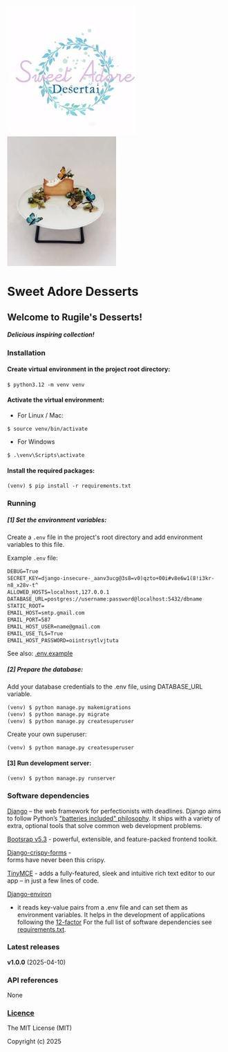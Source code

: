 ![Sweet adore desserts logo](docs/static/desserts_logo_for_readme.jpg) ![Sweet adore desserts logo2](docs/static/main_logo_for_readme.jpg)

# Sweet Adore Desserts


## Welcome to Rugile's Desserts!

##### Delicious inspiring collection!


### Installation


#### Create virtual environment in the project root directory:
```
$ python3.12 -m venv venv
```

#### Activate the virtual environment:
- For Linux / Mac:

```
$ source venv/bin/activate
```

- For Windows 

```
$ .\venv\Scripts\activate
```

#### Install the required packages:

```
(venv) $ pip install -r requirements.txt
```

### Running

##### [1] Set the environment variables:

Create a `.env` file in the project's root directory and add
environment variables to this file.

Example `.env` file:

```
DEBUG=True
SECRET_KEY=django-insecure-_aanv3ucg@3s8=v0)qzto+00i#v8e6w1(8!i3kr-n8_x28v-t^
ALLOWED_HOSTS=localhost,127.0.0.1
DATABASE_URL=postgres://username:password@localhost:5432/dbname
STATIC_ROOT=
EMAIL_HOST=smtp.gmail.com
EMAIL_PORT=587
EMAIL_HOST_USER=name@gmail.com
EMAIL_USE_TLS=True
EMAIL_HOST_PASSWORD=oiintrsytlvjtuta
```
See also: [.env.example](.env.example)

##### [2] Prepare the database:
Add your database credentials to the .env file, using DATABASE_URL variable.

```
(venv) $ python manage.py makemigrations
(venv) $ python manage.py migrate
(venv) $ python manage.py createsuperuser
```

Create your own superuser:

```
(venv) $ python manage.py createsuperuser
```


#### [3] Run development server:

```
(venv) $ python manage.py runserver
```

### Software dependencies

[Django](https://docs.djangoproject.com/en/5.1/) – 
the web framework for perfectionists 
with deadlines. Django aims to follow Python’s 
["batteries included" philosophy](https://docs.python.org/3/tutorial/stdlib.html#tut-batteries-included). 
It ships with a variety of extra, optional tools that solve 
common web development problems.

[Bootsrap v5.3](https://getbootstrap.com/) - 
powerful, extensible, and feature-packed frontend toolkit.

[Django-crispy-forms](https://django-crispy-forms.readthedocs.io/en/latest/) -  
forms have never been this crispy.

[TinyMCE](https://www.tiny.cloud/) - adds a fully-featured, sleek and intuitive 
rich text editor to our app – in just a few lines of code.

[Django-environ](https://pypi.org/project/django-environ/) 
- it reads key-value pairs from 
a .env file and can set them as environment variables.
It helps in the development of applications following the 
[12-factor](https://12factor.net/)
For the full list of software dependencies see 
[requirements.txt](requirements.txt).

### Latest releases

**v1.0.0** (2025-04-10)


### API references

None

### [Licence](https://github.com/Annette3125/sweet_adore_desserts/blob/main/LICENCE)

The MIT License (MIT)

Copyright (c) 2025 